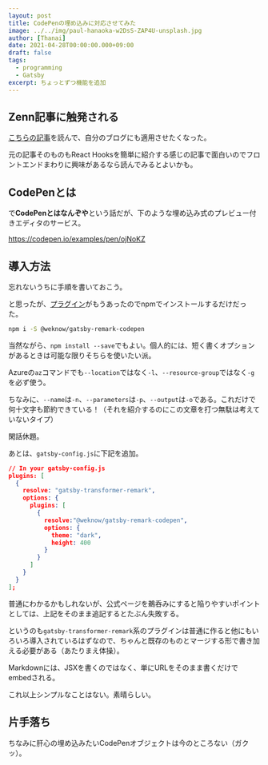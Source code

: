 ```yaml
---
layout: post
title: CodePenの埋め込みに対応させてみた
image: ../../img/paul-hanaoka-w2DsS-ZAP4U-unsplash.jpg
author: [Thanai]
date: 2021-04-28T00:00:00.000+09:00
draft: false
tags:
  - programming
  - Gatsby
excerpt: ちょっとずつ機能を追加
---
```


## Zenn記事に触発される

[こちらの記事](https://zenn.dev/sprout2000/articles/60cc8f1aa08b4b)を読んで、自分のブログにも適用させたくなった。

元の記事そのものもReact Hooksを簡単に紹介する感じの記事で面白いのでフロントエンドまわりに興味があるなら読んでみるとよいかも。

## CodePenとは

で**CodePenとはなんぞや**という話だが、下のような埋め込み式のプレビュー付きエディタのサービス。

https://codepen.io/examples/pen/ojNoKZ

## 導入方法

忘れないうちに手順を書いておこう。

と思ったが、[プラグイン](https://www.gatsbyjs.com/plugins/@weknow/gatsby-remark-codepen/)がもうあったのでnpmでインストールするだけだった。

```bash
npm i -S @weknow/gatsby-remark-codepen
```

当然ながら、`npm install --save`でもよい。個人的には、短く書くオプションがあるときは可能な限りそちらを使いたい派。

Azureの`az`コマンドでも`--location`ではなく`-l`、`--resource-group`ではなく`-g`を必ず使う。

ちなみに、`--name`は`-n`、`--parameters`は`-p`、`--output`は`-o`である。これだけで何十文字も節約できている！（それを紹介するのにこの文章を打つ無駄は考えていないタイプ）

閑話休題。

あとは、`gatsby-config.js`に下記を追加。

```json
// In your gatsby-config.js
plugins: [
  {
    resolve: "gatsby-transformer-remark",
    options: {
      plugins: [
        {
          resolve:"@weknow/gatsby-remark-codepen",
          options: {
            theme: "dark",
            height: 400
          }
        }
      ]
    }
  }
];
```

普通にわかるかもしれないが、公式ページを鵜呑みにすると陥りやすいポイントとしては、上記をそのまま追記するとたぶん失敗する。

というのも`gatsby-transformer-remark`系のプラグインは普通に作ると他にもいろいろ導入されているはずなので、ちゃんと既存のものとマージする形で書き加える必要がある（あたりまえ体操）。

Markdownには、JSXを書くのではなく、単にURLをそのまま書くだけでembedされる。

これ以上シンプルなことはない。素晴らしい。

## 片手落ち

ちなみに肝心の埋め込みたいCodePenオブジェクトは今のところない（ガクッ）。
